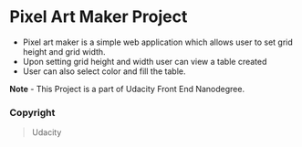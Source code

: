 # Pixel Art Maker Project

- Pixel art maker is a simple web application which allows user to set grid height and grid width.
- Upon setting grid height and width user can view a table created
- User can also select color and fill the table.

**Note** - This Project is a part of Udacity Front End Nanodegree.

### Copyright
>Udacity
